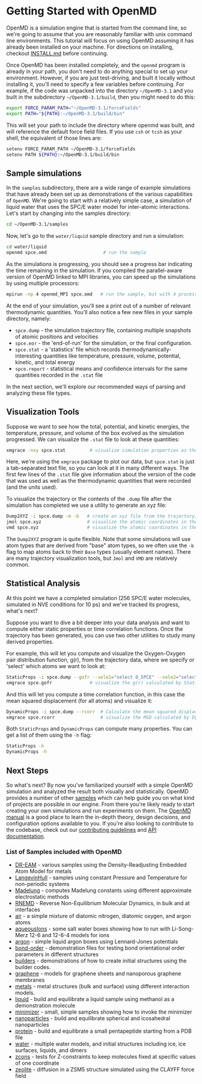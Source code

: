 # Getting Started with OpenMD

OpenMD is a simulation engine that is started from the command line, so we're going to assume that you are reasonably familiar with unix command line environments. This tutorial will focus on using OpenMD assuming it has already been installed on your machine. For directions on installing, checkout [INSTALL.md](docs/INSTALL.md) before continuing.

Once OpenMD has been installed completely, and the `openmd` program is already in your path, you don't need to do anything special to set up your environment.  However, if you are just test-driving, and built it locally without installing it, you'll need to specify a few variables before continuing.  For example, if the code was unpacked into the directory `~/OpenMD-3.1` and you built in the subdirectory `~/OpenMD-3.1/build`, then you might need to do this:

```bash
export FORCE_PARAM_PATH="~/OpenMD-3.1/forceFields"
export PATH="${PATH}:~/OpenMD-3.1/build/bin"
```
This will set your path to include the directory where openmd was built, and will reference the default force field files.  If you use `csh` or `tcsh` as your shell, the equivalent of those lines are:

```bash
setenv FORCE_PARAM_PATH ~/OpenMD-3.1/forceFields
setenv PATH ${PATH}:~/OpenMD-3.1/build/bin
```

## Sample simulations

In the `samples` subdirectory, there are a wide range of example simulations that have already been set up as demonstrations of the various capabilities of `OpenMD`.  We're going to start with a relatively simple case, a simulation of liquid water that uses the SPC/E water model for inter-atomic interactions.  Let's start by changing into the samples directory:

```bash
cd ~/OpenMD-3.1/samples
```

Now, let's go to the `water/liquid` sample directory and run a simulation: 

```bash
cd water/liquid
openmd spce.omd                     # run the sample
```

As the simulations is progressing, you should see a progress bar indicating the time remaining in the simulation.
If you compiled the parallel-aware version of OpenMD linked to MPI libraries, you can speed up the simulations by using multiple processors:

```bash
mpirun -np 4 openmd_MPI spce.omd   # run the sample, but with 4 processors
```

At the end of your simulation, you'll see a print out of a number of relevant thermodynamic quantities. You'll also notice a few new files in your sample directory, namely: 

- `spce.dump` - the simulation trajectory file, containing multiple snapshots of atomic positions and velocities
- `spce.eor` - the 'end-of-run' for the simulation, or the final configuration.
- `spce.stat` - a 'statistics' file which records thermodynamically-interesting quantities like temperature, pressure, volume, potential, kinetic, and total energy
- `spce.report` - statistical means and confidence intervals for the same quantities recorded in the `.stat` file

In the next section, we'll explore our recommended ways of parsing and analyzing these file types.

## Visualization Tools

Suppose we want to see how the total, potential, and kinetic energies, the temperature, pressure, and volume of the box evolved as the simulation progressed. We can visualize the `.stat` file to look at these quantities:
```bash
xmgrace -nxy spce.stat         # visualize simulation properties as they evolve during the simulation
```
Here, we're  using the `xmgrace` package to plot our data, but `spce.stat` is just a tab-separated text file, so you can look at it in many different ways.  The first few lines of the `.stat` file give information about the version of the code that was used as well as the thermodynamic quantities that were recorded (and the units used).

To visualize the trajectory or the contents of the `.dump` file after the simulation has completed we use a utility to generate an xyz file:
```bash
Dump2XYZ -i spce.dump -m -b   # create an xyz file from the trajectory, mapping back to the periodic box
jmol spce.xyz                 # visualize the atomic coordinates in the dump file using Jmol
vmd spce.xyz                  # visualize the atomic coordinates in the dump file using VMD
```
The `Dump2XYZ` program is quite flexible. Note that some simulations will use atom types that are derived from "base" atom types, so we often use the `-b` flag to map atoms back to their `Base` types (usually element names). There are many trajectory visualization tools, but `Jmol` and `VMD` are relatively common.

## Statistical Analysis

At this point we have a completed simulation (256 SPC/E water molecules, simulated in NVE conditions for 10 ps) and we've tracked its progress, what's next?

Suppose you want to dive a bit deeper into your data analysis and want to compute either static properties or time correlation functions.  Once the trajectory has been generated, you can use two other utilities to study many derived properties.  

For example, this will let you compute and visualize the Oxygen-Oxygen pair distribution function, g(r), from the trajectory data, where we specify or 'select' which atoms we want to look at:
```bash
StaticProps -i spce.dump --gofr --sele1="select O_SPCE" --sele2="select O_SPCE" 
xmgrace spce.gofr              # visualize the g(r) calculated by StaticProps
```

And this will let you compute a time correlation function, in this case the mean squared displacement (for all atoms) and visualize it:
```bash
DynamicProps -i spce.dump --rcorr  # Calculate the mean squared displacement <|r(t) - r(0)|^2>
xmgrace spce.rcorr                 # visualize the MSD calculated by DynamicProps
```

Both `StaticProps` and `DynamicProps` can compute many properties. You can get a list of them using the `-h` flag:

```bash
StaticProps -h
DynamicProps -h
```

## Next Steps

So what's next? By now you've familiarized yourself with a simple OpenMD simulation and analyzed the result both visually and statistically. OpenMD provides a number of other [samples](#list-of-samples-included-with-openmd) which can help guide you on what kind of projects are possible in our engine. From there you're likely ready to start creating your own simulations and run experiments on them. The [OpenMD manual](https://github.com/OpenMD/OpenMD/blob/main/docs/OpenMDmanual.pdf) is a good place to learn the in-depth theory, design decisions, and configuration options available to you. If you're also looking to contribute to the codebase, check out our [contributing guidelines](.github/CONTRIBUTING.md) and [API documentation](https://openmd.org/wp-content/docs/code/index.html).

### List of Samples included with OpenMD

- [DR-EAM](samples/DR-EAM/README.md) - various samples using the Density-Readjusting Embedded Atom Model for metals
- [LangevinHull](samples/LangevinHull/README.md) - samples using constant Pressure and Temperature for non-periodic systems
- [Madelung](samples/Madelung/README.md) - computes Madelung constants using different approximate electrostatic methods
- [RNEMD](samples/RNEMD/README.md) - Reverse Non-Equilibrium Molecular Dynamics, in bulk and at interfaces
- [air](samples/air/README.md) - a simple mixture of diatomic nitrogen, diatomic oxygen, and argon atoms
- [aqueousIons](samples/aqueousIons/README.md) - some salt water boxes showing how to run with Li-Song-Merz 12-6 and 12-6-4 models for ions
- [argon](samples/argon/README.md) - simple liquid argon boxes using Lennard-Jones potentials
- [bond-order](samples/bond-order/README.md) - demonstration files for testing bond orientational order parameters in different structures
- [builders](samples/builders/README.md) - demonstrations of how to create initial structures using the builder codes.
- [graphene](samples/graphene/README.md) - models for graphene sheets and nanoporous graphene membranes
- [metals](samples/metals/README.md) - metal structures (bulk and surface) using different interaction models.
- [liquid](samples/liquid/README.md) - build and equilibrate a liquid sample using methanol as a demonstration molecule
- [minimizer](samples/minimizer/README.md) - small, simple samples showing how to invoke the minimizer
- [nanoparticles](samples/nanoparticles/README.md) - build and equilibrate spherical and icosahedral nanoparticles
- [protein](samples/protein/README.md) - build and equilibrate a small pentapeptide starting from a PDB file
- [water](samples/water/README.md) - multiple water models, and initial structures including ice, ice surfaces, liquids, and dimers
- [zcons](samples/zcons/README.md) - tests for Z-constraints to keep molecules fixed at specific values of one coordinate
- [zeolite](samples/zeolite/README.md) - diffusion in a ZSM5 structure simulated using the CLAYFF force field
